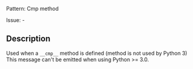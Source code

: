 Pattern: Cmp method

Issue: -

## Description

Used when a `__cmp__` method is defined (method is not used by Python 3) This message can't be emitted when using Python >= 3.0.